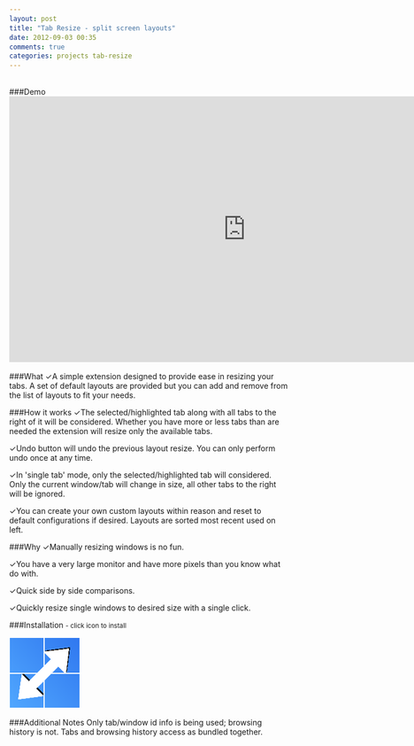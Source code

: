 ```yaml
---
layout: post
title: "Tab Resize - split screen layouts"
date: 2012-09-03 00:35
comments: true
categories: projects tab-resize
---
```

<br>
###Demo
<iframe width="853" height="480" src="http://www.youtube.com/embed/SD3hrdxn3QU" frameborder="0" allowfullscreen></iframe>

###What
✓A simple extension designed to provide ease in resizing your tabs. A set of default layouts are provided but you can add and remove from the list of layouts to fit your needs.

###How it works
✓The selected/highlighted tab along with all tabs to the right of it will be considered. Whether you have more or less tabs than are needed the extension will resize only the available tabs.

✓Undo button will undo the previous layout resize. You can only perform undo once at any time.

✓In 'single tab' mode, only the selected/highlighted tab will considered. Only the current window/tab will change in size, all other tabs to the right will be ignored.

✓You can create your own custom layouts within reason and reset to default configurations if desired. Layouts are sorted most recent used on left.

###Why
✓Manually resizing windows is no fun.

✓You have a very large monitor and have more pixels than you know what do with.

✓Quick side by side comparisons.

✓Quickly resize single windows to desired size with a single click.

###Installation <small> - click icon to install</small>
<div class="install-wrapper">
    <img src="../images/icon128.png" onclick="chrome.webstore.install('https://chrome.google.com/webstore/detail/bkpenclhmiealbebdopglffmfdiilejc')" id="install-button-tab-resize" class="install-button"></img>
    <h4 id="installed-message-tab-resize" class="installed-message" style="display: none;">Already Installed. =)</h4>
</div>
<script>
$('head').append('<link rel="chrome-webstore-item" href="https://chrome.google.com/webstore/detail/bkpenclhmiealbebdopglffmfdiilejc">');
if (chrome.app.isInstalled) {
  $('#install-button-tab-resize').hide();
  $('installed-message-tab-resize').show();
}
</script>

###Additional Notes
Only tab/window id info is being used; browsing history is not. Tabs and browsing history access as bundled together.
